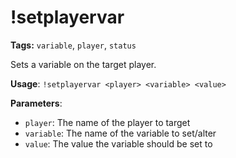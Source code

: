# !setplayervar

**Tags:** `variable`, `player`, `status`

Sets a variable on the target player.

**Usage**: `!setplayervar <player> <variable> <value>`

**Parameters**:
- `player`: The name of the player to target
- `variable`: The name of the variable to set/alter
- `value`: The value the variable should be set to
